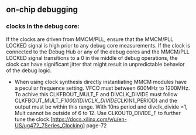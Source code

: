 ## on-chip debugging

### clocks in the debug core: 
If the clocks are driven from MMCM/PLL, ensure that the MMCM/PLL LOCKED signal is high prior to any debug core measurements. If the clock is connected to the Debug Hub or any of the debug cores and the MMCM/PLL LOCKED signal transitions to a 0 in the middle of debug operations, the clock can have significant jitter that might result in unpredictable behavior of the debug logic.

- When using clock synthesis directly instantiating MMCM modules have a peculiar frequence setting. VFCO must between 600MHz to 1200MHz. To achive this CLKFBOUT_MULT_F and DIVCLK_DIVIDE must follow CLKFBOUT_MULT_F*1000/(DIVCLK_DIVIDE*CLKIN1_PERIOD) and the output must be within this range. With 10ns period and divclk_divide =1, Mult cannot be outside of 6 to 12. Use CLKOUT0_DIVIDE_F to further tune the clock.[https://docs.xilinx.com/v/u/en-US/ug472_7Series_Clocking] page-72